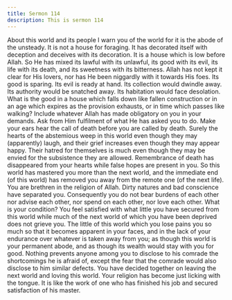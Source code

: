 ```yaml
---
title: Sermon 114
description: This is sermon 114
---
```


About this world and its people
I warn you of the world for it is the abode of the unsteady. It is not a house for foraging. It has
decorated itself with deception and deceives with its decoration. It is a house which is low
before Allah. So He has mixed its lawful with its unlawful, its good with its evil, its life with
its death, and its sweetness with its bitterness.
Allah has not kept it clear for His lovers, nor has He been niggardly with it towards His foes.
Its good is sparing. Its evil is ready at hand. Its collection would dwindle away.
Its authority would be snatched away. Its habitation would face desolation. What is the good
in a house which falls down like fallen construction or in an age which expires as the
provision exhausts, or in time which passes like walking?
Include whatever Allah has made obligatory on you in your demands. Ask from Him
fulfilment of what He has asked you to do. Make your ears hear the call of death before you
are called by death.
Surely the hearts of the abstemious weep in this world even though they may (apparently)
laugh, and their grief increases even though they may appear happy. Their hatred for
themselves is much even though they may be envied for the subsistence they are allowed.
Remembrance of death has disappeared from your hearts while false hopes are present in you.
So this world has mastered you more than the next world, and the immediate end (of this
world) has removed you away from the remote one (of the next life). You are brethren in the
religion of Allah. Dirty natures and bad conscience have separated you. Consequently you do
not bear burdens of each other nor advise each other, nor spend on each other, nor love each
other.
What is your condition? You feel satisfied with what little you have secured from this world
while much of the next world of which you have been deprived does not grieve you. The little
of this world which you lose pains you so much so that it becomes apparent in your faces, and
in the lack of your endurance over whatever is taken away from you; as though this world is
your permanent abode, and as though its wealth would stay with you for good.
Nothing prevents anyone among you to disclose to his comrade the shortcomings he is afraid
of, except the fear that the comrade would also disclose to him similar defects. You have
decided together on leaving the next world and loving this world. Your religion has become
just licking with the tongue. It is like the work of one who has finished his job and secured
satisfaction of his master.